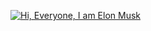 [![Hi, Everyone, I am Elon Musk](https://github-readme-stats.vercel.app/api?username=anuraghazra)](https://github.com/anuraghazra/github-readme-stats)
